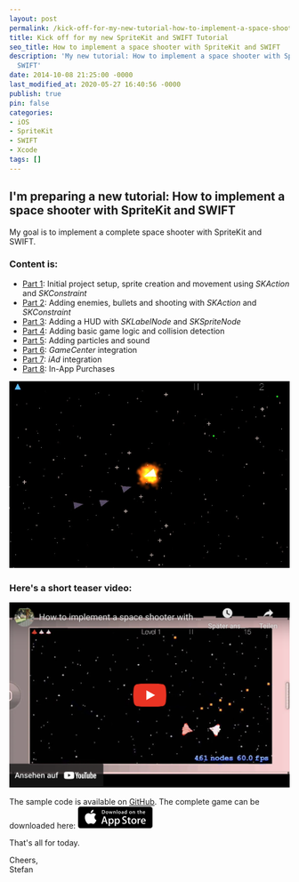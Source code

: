 ```yaml
---
layout: post
permalink: /kick-off-for-my-new-tutorial-how-to-implement-a-space-shooter-with-spritekit-and-swift/
title: Kick off for my new SpriteKit and SWIFT Tutorial
seo_title: How to implement a space shooter with SpriteKit and SWIFT
description: 'My new tutorial: How to implement a space shooter with SpriteKit and
  SWIFT'
date: 2014-10-08 21:25:00 -0000
last_modified_at: 2020-05-27 16:40:56 -0000
publish: true
pin: false
categories:
- iOS
- SpriteKit
- SWIFT
- Xcode
tags: []
---
```

## I'm preparing a new tutorial: How to implement a space shooter with SpriteKit and SWIFT

My goal is to implement a complete space shooter with SpriteKit and SWIFT.

### Content is:

* [Part 1](/how-to-implement-a-space-shooter-with-spritekit-and-swift-part-1): Initial project setup, sprite creation and movement using _SKAction_ and _SKConstraint_
* [Part 2](/how-to-implement-a-space-shooter-with-spritekit-and-swift-part-2): Adding enemies, bullets and shooting with _SKAction_ and _SKConstraint_
* [Part 3](/how-to-implement-a-space-shooter-with-spritekit-and-swift-part-3-create-a-hud): Adding a HUD with _SKLabelNode_ and _SKSpriteNode_
* [Part 4](/how-to-implement-a-space-shooter-with-spritekit-and-swift-part-4-collision-detection): Adding basic game logic and collision detection
* [Part 5](/how-to-implement-a-space-shooter-with-spritekit-and-swift-part-5-particles-and-sound): Adding particles and sound
* [Part 6](/how-to-implement-a-space-shooter-with-spritekit-and-swift-part-6-game-center-integration): _GameCenter_ integration
* [Part 7](/how-to-implement-a-space-shooter-with-spritekit-and-swift-part-7-iad-integration): _iAd_ integration
* [Part 8](/how-to-implement-in-app-purchase-for-your-ios-app-in-swift): In-App Purchases

[![iOS Simulator Screen Shot 08 Feb 2015 22.43.20](/assets/wp-content/uploads/2014/10/iOS-Simulator-Screen-Shot-08-Feb-2015-22.43.20-1.jpg)](/assets/wp-content/uploads/2014/10/iOS-Simulator-Screen-Shot-08-Feb-2015-22.43.20-1.jpg)

### Here's a short teaser video:

[![Video](/assets/wp-content/uploads/Videos/yTAAR9c9pYU.png)](https://youtu.be/yTAAR9c9pYU)

The sample code is available on [GitHub](https://github.com/stfnjstn/MySecondGame). The complete game can be downloaded here:  [![AppStore.png](/assets/wp-content/uploads/2014/12/AppStore.png)](https://itunes.apple.com/us/app/mysecondgame/id956647245?ls=1&mt=8 "AppStore Link")

That's all for today.

Cheers,  
Stefan
